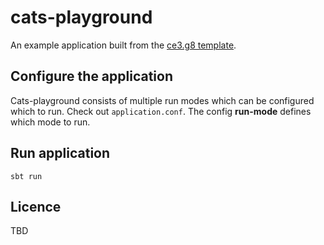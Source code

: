 # cats-playground

An example application built from the [ce3.g8 template](https://github.com/typelevel/ce3.g8).

## Configure the application

Cats-playground consists of multiple run modes which can be configured which to run. Check out `application.conf`. The config **run-mode** defines which mode to run.

## Run application

```shell
sbt run
```

## Licence

TBD